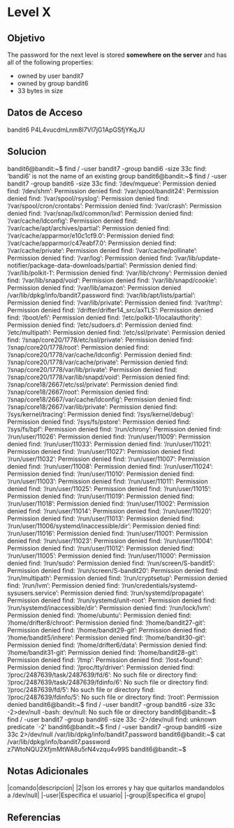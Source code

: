 # Level X
## Objetivo
The password for the next level is stored **somewhere on the server** and has all of the following properties:
-   owned by user bandit7
-   owned by group bandit6
-   33 bytes in size
## Datos de Acceso
bandit6
P4L4vucdmLnm8I7Vl7jG1ApGSfjYKqJU
## Solucion
bandit6@bandit:~$ find / -user bandit7 -group bandi6 -size 33c
find: ‘bandi6’ is not the name of an existing group
bandit6@bandit:~$ find / -user bandit7 -group bandit6 -size 33c
find: ‘/dev/mqueue’: Permission denied
find: ‘/dev/shm’: Permission denied
find: ‘/var/spool/bandit24’: Permission denied
find: ‘/var/spool/rsyslog’: Permission denied
find: ‘/var/spool/cron/crontabs’: Permission denied
find: ‘/var/crash’: Permission denied
find: ‘/var/snap/lxd/common/lxd’: Permission denied
find: ‘/var/cache/ldconfig’: Permission denied
find: ‘/var/cache/apt/archives/partial’: Permission denied
find: ‘/var/cache/apparmor/e10c1cf9.0’: Permission denied
find: ‘/var/cache/apparmor/c47eabf7.0’: Permission denied
find: ‘/var/cache/private’: Permission denied
find: ‘/var/cache/pollinate’: Permission denied
find: ‘/var/log’: Permission denied
find: ‘/var/lib/update-notifier/package-data-downloads/partial’: Permission denied
find: ‘/var/lib/polkit-1’: Permission denied
find: ‘/var/lib/chrony’: Permission denied
find: ‘/var/lib/snapd/void’: Permission denied
find: ‘/var/lib/snapd/cookie’: Permission denied
find: ‘/var/lib/amazon’: Permission denied
/var/lib/dpkg/info/bandit7.password
find: ‘/var/lib/apt/lists/partial’: Permission denied
find: ‘/var/lib/private’: Permission denied
find: ‘/var/tmp’: Permission denied
find: ‘/drifter/drifter14_src/axTLS’: Permission denied
find: ‘/boot/efi’: Permission denied
find: ‘/etc/polkit-1/localauthority’: Permission denied
find: ‘/etc/sudoers.d’: Permission denied
find: ‘/etc/multipath’: Permission denied
find: ‘/etc/ssl/private’: Permission denied
find: ‘/snap/core20/1778/etc/ssl/private’: Permission denied
find: ‘/snap/core20/1778/root’: Permission denied
find: ‘/snap/core20/1778/var/cache/ldconfig’: Permission denied
find: ‘/snap/core20/1778/var/cache/private’: Permission denied
find: ‘/snap/core20/1778/var/lib/private’: Permission denied
find: ‘/snap/core20/1778/var/lib/snapd/void’: Permission denied
find: ‘/snap/core18/2667/etc/ssl/private’: Permission denied
find: ‘/snap/core18/2667/root’: Permission denied
find: ‘/snap/core18/2667/var/cache/ldconfig’: Permission denied
find: ‘/snap/core18/2667/var/lib/private’: Permission denied
find: ‘/sys/kernel/tracing’: Permission denied
find: ‘/sys/kernel/debug’: Permission denied
find: ‘/sys/fs/pstore’: Permission denied
find: ‘/sys/fs/bpf’: Permission denied
find: ‘/run/chrony’: Permission denied
find: ‘/run/user/11026’: Permission denied
find: ‘/run/user/11009’: Permission denied
find: ‘/run/user/11033’: Permission denied
find: ‘/run/user/11021’: Permission denied
find: ‘/run/user/11027’: Permission denied
find: ‘/run/user/11032’: Permission denied
find: ‘/run/user/11007’: Permission denied
find: ‘/run/user/11008’: Permission denied
find: ‘/run/user/11024’: Permission denied
find: ‘/run/user/11010’: Permission denied
find: ‘/run/user/11003’: Permission denied
find: ‘/run/user/11011’: Permission denied
find: ‘/run/user/11025’: Permission denied
find: ‘/run/user/11015’: Permission denied
find: ‘/run/user/11019’: Permission denied
find: ‘/run/user/11018’: Permission denied
find: ‘/run/user/11002’: Permission denied
find: ‘/run/user/11014’: Permission denied
find: ‘/run/user/11020’: Permission denied
find: ‘/run/user/11013’: Permission denied
find: ‘/run/user/11006/systemd/inaccessible/dir’: Permission denied
find: ‘/run/user/11016’: Permission denied
find: ‘/run/user/11001’: Permission denied
find: ‘/run/user/11023’: Permission denied
find: ‘/run/user/11004’: Permission denied
find: ‘/run/user/11012’: Permission denied
find: ‘/run/user/11005’: Permission denied
find: ‘/run/user/11000’: Permission denied
find: ‘/run/sudo’: Permission denied
find: ‘/run/screen/S-bandit5’: Permission denied
find: ‘/run/screen/S-bandit20’: Permission denied
find: ‘/run/multipath’: Permission denied
find: ‘/run/cryptsetup’: Permission denied
find: ‘/run/lvm’: Permission denied
find: ‘/run/credentials/systemd-sysusers.service’: Permission denied
find: ‘/run/systemd/propagate’: Permission denied
find: ‘/run/systemd/unit-root’: Permission denied
find: ‘/run/systemd/inaccessible/dir’: Permission denied
find: ‘/run/lock/lvm’: Permission denied
find: ‘/home/ubuntu’: Permission denied
find: ‘/home/drifter8/chroot’: Permission denied
find: ‘/home/bandit27-git’: Permission denied
find: ‘/home/bandit29-git’: Permission denied
find: ‘/home/bandit5/inhere’: Permission denied
find: ‘/home/bandit30-git’: Permission denied
find: ‘/home/drifter6/data’: Permission denied
find: ‘/home/bandit31-git’: Permission denied
find: ‘/home/bandit28-git’: Permission denied
find: ‘/tmp’: Permission denied
find: ‘/lost+found’: Permission denied
find: ‘/proc/tty/driver’: Permission denied
find: ‘/proc/2487639/task/2487639/fd/6’: No such file or directory
find: ‘/proc/2487639/task/2487639/fdinfo/6’: No such file or directory
find: ‘/proc/2487639/fd/5’: No such file or directory
find: ‘/proc/2487639/fdinfo/5’: No such file or directory
find: ‘/root’: Permission denied
bandit6@bandit:~$ find / -user bandit7 -group bandit6 -size 33c -2>dev/null
-bash: dev/null: No such file or directory
bandit6@bandit:~$ find / -user bandit7 -group bandit6 -size 33c -2>/dev/null
find: unknown predicate `-2'
bandit6@bandit:~$ find / -user bandit7 -group bandit6 -size 33c 2>/dev/null
/var/lib/dpkg/info/bandit7.password
bandit6@bandit:~$ cat /var/lib/dpkg/info/bandit7.password
z7WtoNQU2XfjmMtWA8u5rN4vzqu4v99S
bandit6@bandit:~$
## Notas Adicionales
|comando|descripcion|
|2|son los errores y hay que quitarlos mandandolos a /dev/null|
|-user|Especifica el usuario|
|-group|Especifica el grupo|
## Referencias